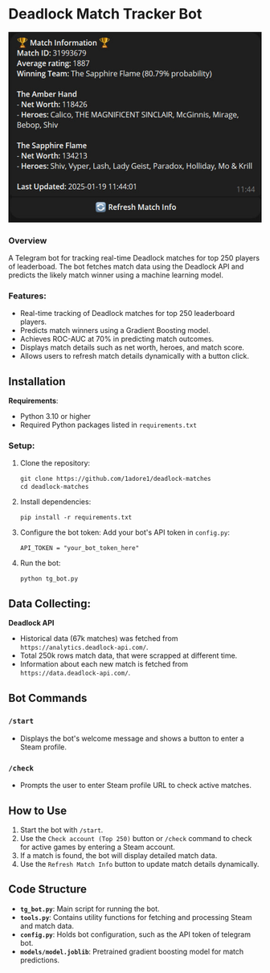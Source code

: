 # Deadlock Match Tracker Bot

![Example](https://github.com/1adore1/deadlock-match-tracker-bot/raw/main/assets/img.jpg)

### Overview
A Telegram bot for tracking real-time Deadlock matches for top 250 players of leaderboad. The bot fetches match data using the Deadlock API and predicts the likely match winner using a machine learning model.

### Features:
- Real-time tracking of Deadlock matches for top 250 leaderboard players.
- Predicts match winners using a Gradient Boosting model.
- Achieves ROC-AUC at 70% in predicting match outcomes.
- Displays match details such as net worth, heroes, and match score.
- Allows users to refresh match details dynamically with a button click.

## Installation

**Requirements**:
- Python 3.10 or higher
- Required Python packages listed in `requirements.txt`

### Setup:
1. Clone the repository:
   ```
   git clone https://github.com/1adore1/deadlock-matches
   cd deadlock-matches
   ```
2. Install dependencies:
   ```
   pip install -r requirements.txt
   ```
3. Configure the bot token:
     Add your bot's API token in `config.py`:
     ```
     API_TOKEN = "your_bot_token_here"
     ```
4. Run the bot:
   ```
   python tg_bot.py
   ```

## Data Collecting:
**Deadlock API**
- Historical data (67k matches) was fetched from `https://analytics.deadlock-api.com/`.
- Total 250k rows match data, that were scrapped at different time.
- Information about each new match is fetched from `https://data.deadlock-api.com/`.

## Bot Commands

### `/start`
- Displays the bot's welcome message and shows a button to enter a Steam profile.

### `/check`
- Prompts the user to enter Steam profile URL to check active matches.

## How to Use

1. Start the bot with `/start`.
2. Use the `Check account (Top 250)` button or `/check` command to check for active games by entering a Steam account.
3. If a match is found, the bot will display detailed match data.
4. Use the `Refresh Match Info` button to update match details dynamically.

## Code Structure

- **`tg_bot.py`**: Main script for running the bot.
- **`tools.py`**: Contains utility functions for fetching and processing Steam and match data.
- **`config.py`**: Holds bot configuration, such as the API token of telegram bot.
- **`models/model.joblib`**: Pretrained gradient boosting model for match predictions.
